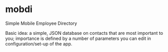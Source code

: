 mobdi
=====

Simple Mobile Employee Directory

Basic idea: a simple, JSON database on contacts that are most important to you; importance is defined by a number of parameters you can edit in configuration/set-up of the app.
